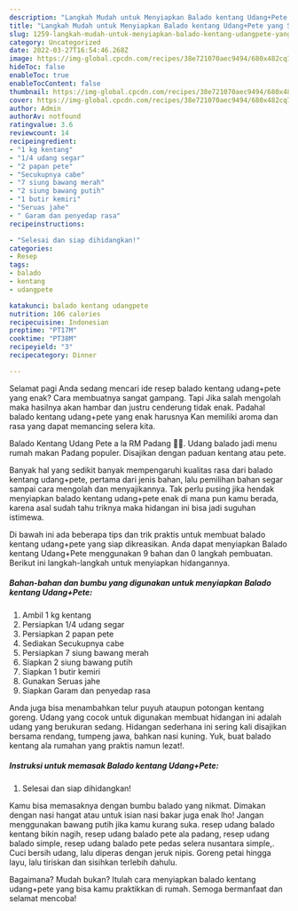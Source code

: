 ```yaml
---
description: "Langkah Mudah untuk Menyiapkan Balado kentang Udang+Pete yang Sempurna, Buat Buka Puasa Sempurna"
title: "Langkah Mudah untuk Menyiapkan Balado kentang Udang+Pete yang Sempurna, Buat Buka Puasa Sempurna"
slug: 1259-langkah-mudah-untuk-menyiapkan-balado-kentang-udangpete-yang-sempurna-buat-buka-puasa-sempurna
category: Uncategorized
date: 2022-03-27T16:54:46.268Z
image: https://img-global.cpcdn.com/recipes/38e721070aec9494/680x482cq70/balado-kentang-udangpete-foto-resep-utama.jpg
hideToc: false
enableToc: true
enableTocContent: false
thumbnail: https://img-global.cpcdn.com/recipes/38e721070aec9494/680x482cq70/balado-kentang-udangpete-foto-resep-utama.jpg
cover: https://img-global.cpcdn.com/recipes/38e721070aec9494/680x482cq70/balado-kentang-udangpete-foto-resep-utama.jpg
author: Admin
authorAv: notfound
ratingvalue: 3.6
reviewcount: 14
recipeingredient:
- "1 kg kentang"
- "1/4 udang segar"
- "2 papan pete"
- "Secukupnya cabe"
- "7 siung bawang merah"
- "2 siung bawang putih"
- "1 butir kemiri"
- "Seruas jahe"
- " Garam dan penyedap rasa"
recipeinstructions:

- "Selesai dan siap dihidangkan!"
categories:
- Resep
tags:
- balado
- kentang
- udangpete

katakunci: balado kentang udangpete 
nutrition: 106 calories
recipecuisine: Indonesian
preptime: "PT17M"
cooktime: "PT38M"
recipeyield: "3"
recipecategory: Dinner

---
```



Selamat pagi Anda sedang mencari ide resep balado kentang udang+pete yang enak? Cara membuatnya sangat gampang. Tapi Jika salah mengolah maka hasilnya akan hambar dan justru cenderung tidak enak. Padahal balado kentang udang+pete yang enak harusnya Kan memiliki aroma dan rasa yang dapat memancing selera kita.


Balado Kentang Udang Pete a la RM Padang 👍🏼. Udang balado jadi menu rumah makan Padang populer. Disajikan dengan paduan kentang atau pete.

Banyak hal yang sedikit banyak mempengaruhi kualitas rasa dari balado kentang udang+pete, pertama dari jenis bahan, lalu pemilihan bahan segar sampai cara mengolah dan menyajikannya. Tak perlu pusing jika hendak menyiapkan balado kentang udang+pete enak di mana pun kamu berada, karena asal sudah tahu triknya maka hidangan ini bisa jadi suguhan istimewa.


Di bawah ini ada beberapa tips dan trik praktis untuk membuat balado kentang udang+pete yang siap dikreasikan. Anda dapat menyiapkan Balado kentang Udang+Pete menggunakan 9 bahan dan 0 langkah pembuatan. Berikut ini langkah-langkah untuk menyiapkan hidangannya.

<!--inarticleads1-->

##### Bahan-bahan dan bumbu yang digunakan untuk menyiapkan Balado kentang Udang+Pete:

1. Ambil 1 kg kentang
1. Persiapkan 1/4 udang segar
1. Persiapkan 2 papan pete
1. Sediakan Secukupnya cabe
1. Persiapkan 7 siung bawang merah
1. Siapkan 2 siung bawang putih
1. Siapkan 1 butir kemiri
1. Gunakan Seruas jahe
1. Siapkan  Garam dan penyedap rasa


Anda juga bisa menambahkan telur puyuh ataupun potongan kentang goreng. Udang yang cocok untuk digunakan membuat hidangan ini adalah udang yang berukuran sedang. Hidangan sederhana ini sering kali disajikan bersama rendang, tumpeng jawa, bahkan nasi kuning. Yuk, buat balado kentang ala rumahan yang praktis namun lezat!. 

<!--inarticleads2-->

##### Instruksi untuk memasak Balado kentang Udang+Pete:


1. Selesai dan siap dihidangkan!

Kamu bisa memasaknya dengan bumbu balado yang nikmat. Dimakan dengan nasi hangat atau untuk isian nasi bakar juga enak lho! Jangan menggunakan bawang putih jika kamu kurang suka. resep udang balado kentang bikin nagih, resep udang balado pete ala padang, resep udang balado simple, resep udang balado pete pedas selera nusantara simple,. Cuci bersih udang, lalu diperas dengan jeruk nipis. Goreng petai hingga layu, lalu tiriskan dan sisihkan terlebih dahulu. 

Bagaimana? Mudah bukan? Itulah cara menyiapkan balado kentang udang+pete yang bisa kamu praktikkan di rumah. Semoga bermanfaat dan selamat mencoba!
